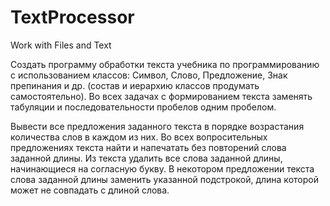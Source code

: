 ﻿# TextProcessor
Work with Files and Text

Создать программу обработки текста учебника по программированию с использованием классов:
Символ, Слово, Предложение, Знак препинания и др. (состав и иерархию классов продумать самостоятельно).
Во всех задачах с формированием текста заменять табуляции и последовательности пробелов одним пробелом.

Вывести все предложения заданного текста в порядке возрастания количества слов в каждом из них.
Во всех вопросительных предложениях текста найти и напечатать без повторений слова заданной длины.
Из текста удалить все слова заданной длины, начинающиеся на согласную букву.
В некотором предложении текста слова заданной длины заменить указанной подстрокой,
длина которой может не совпадать с длиной слова.